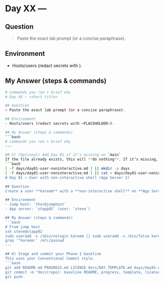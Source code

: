 # Day XX — <short title>

## Question
> Paste the exact lab prompt (or a concise paraphrase).

## Environment
- Hosts/users (redact secrets with <PLACEHOLDER>).

## My Answer (steps & commands)
```bash
# commands you ran + brief why
# Day XX — <short title>

## Question
> Paste the exact lab prompt (or a concise paraphrase).

## Environment
- Hosts/users (redact secrets with <PLACEHOLDER>).

## My Answer (steps & commands)
```bash
# commands you ran + brief why
---

## 5) (Optional) Add Day 01 if it’s missing on `main`
If the file already exists, this will **do nothing**. If it’s missing, this creates a minimal Day 01 entry.
```bash
[ -f days/day01-user-noninteractive.md ] || mkdir -p days
[ -f days/day01-user-noninteractive.md ] || cat > days/day01-user-noninteractive.md <<'MD'
# Day 01 — User with non-interactive shell (App Server 2)

## Question
Create a user **kareem** with a **non-interactive shell** on **App Server 2**.

## Environment
- Jump host: `thor@jumphost`
- App server: `stapp02` (user: `steve`)

## My Answer (steps & commands)
```bash
# From jump host
ssh steve@stapp02
sudo useradd -s /sbin/nologin kareem || sudo useradd -s /bin/false kareem
grep '^kareem:' /etc/passwd
---

## 6) Stage and commit your Phase-1 baseline
This uses your Conventional Commit style.
```bash
git add README.md PROGRESS.md LICENSE docs/DAY_TEMPLATE.md days/day01-user-noninteractive.md 2>/dev/null || true
git commit -m "docs(repo): baseline README, progress, template, license"
git push
